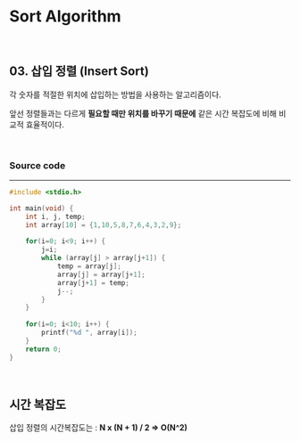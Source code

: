 # Sort Algorithm

<br/>

## 03. 삽입 정렬 (Insert Sort)

각 숫자를 적절한 위치에 삽입하는 방법을 사용하는 알고리즘이다.

앞선 정렬들과는 다르게 **필요할 때만 위치를 바꾸기 때문에** 같은 시간 복잡도에 비해 비교적 효율적이다.

<br/>

### Source code

------

```c
#include <stdio.h>

int main(void) {
	int i, j, temp;
	int array[10] = {1,10,5,8,7,6,4,3,2,9};
	
	for(i=0; i<9; i++) {
		j=i;
		while (array[j] > array[j+1]) {
			temp = array[j];
			array[j] = array[j+1];
			array[j+1] = temp;
			j--;
		}
	}
	
	for(i=0; i<10; i++) {
		printf("%d ", array[i]);
	}
	return 0; 
}
```

<br/>

## 시간 복잡도

삽입 정렬의 시간복잡도는 : **N x (N + 1) / 2 => O(N^2)**